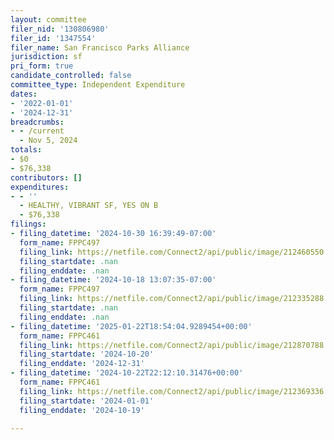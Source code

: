```yaml
---
layout: committee
filer_nid: '130806980'
filer_id: '1347554'
filer_name: San Francisco Parks Alliance
jurisdiction: sf
pri_form: true
candidate_controlled: false
committee_type: Independent Expenditure
dates:
- '2022-01-01'
- '2024-12-31'
breadcrumbs:
- - /current
  - Nov 5, 2024
totals:
- $0
- $76,338
contributors: []
expenditures:
- - ''
  - HEALTHY, VIBRANT SF, YES ON B
  - $76,338
filings:
- filing_datetime: '2024-10-30 16:39:49-07:00'
  form_name: FPPC497
  filing_link: https://netfile.com/Connect2/api/public/image/212460550
  filing_startdate: .nan
  filing_enddate: .nan
- filing_datetime: '2024-10-18 13:07:35-07:00'
  form_name: FPPC497
  filing_link: https://netfile.com/Connect2/api/public/image/212335288
  filing_startdate: .nan
  filing_enddate: .nan
- filing_datetime: '2025-01-22T18:54:04.9289454+00:00'
  form_name: FPPC461
  filing_link: https://netfile.com/Connect2/api/public/image/212870788
  filing_startdate: '2024-10-20'
  filing_enddate: '2024-12-31'
- filing_datetime: '2024-10-22T22:12:10.31476+00:00'
  form_name: FPPC461
  filing_link: https://netfile.com/Connect2/api/public/image/212369336
  filing_startdate: '2024-01-01'
  filing_enddate: '2024-10-19'

---
```

